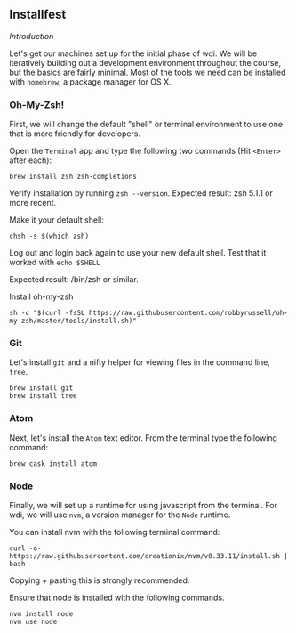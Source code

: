 ## Installfest
_Introduction_

Let's get our machines set up for the initial phase of wdi.  We will be iteratively building out a development environment throughout the course, but the basics are fairly minimal.  Most of the tools we need can be installed with `homebrew`, a package manager for OS X.

### Oh-My-Zsh!
First, we will change the default "shell" or terminal environment to use one that is more friendly for developers.

Open the `Terminal` app and type the following two commands (Hit `<Enter>` after each):
```
brew install zsh zsh-completions
```

Verify installation by running `zsh --version`. Expected result: zsh 5.1.1 or more recent.

Make it your default shell: 
```
chsh -s $(which zsh)
```

Log out and login back again to use your new default shell.
Test that it worked with 
```echo $SHELL```

Expected result: /bin/zsh or similar.

Install oh-my-zsh 
```
sh -c "$(curl -fsSL https://raw.githubusercontent.com/robbyrussell/oh-my-zsh/master/tools/install.sh)"
```


### Git
Let's install `git` and a nifty helper for viewing files in the command line, `tree`.


```
brew install git
brew install tree
```

### Atom

Next, let's install the `Atom` text editor.  From the terminal type the following command:

```
brew cask install atom
```

### Node

Finally, we will set up a runtime for using javascript from the terminal.  For wdi, we will use `nvm`, a version manager for the `Node` runtime.

You can install nvm with the following terminal command:
```
curl -o- https://raw.githubusercontent.com/creationix/nvm/v0.33.11/install.sh | bash
```

Copying + pasting this is strongly recommended.

Ensure that node is installed with the following commands.

```
nvm install node
nvm use node
```